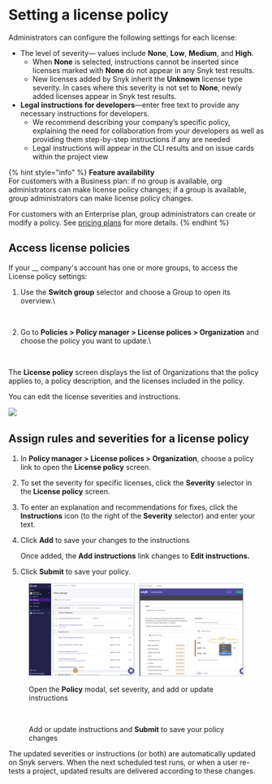 # Setting a license policy

Administrators can configure the following settings for each license:

* The level of severity— values include **None**, **Low**, **Medium**, and **High**.
  * When **None** is selected, instructions cannot be inserted since licenses marked with **None** do not appear in any Snyk test results.
  * New licenses added by Snyk inherit the **Unknown** license type severity. In cases where this severity is not set to **None**, newly added licenses appear in Snyk test results.
* **Legal instructions for developers**—enter free text to provide any necessary instructions for developers.
  * We recommend describing your company’s specific policy, explaining the need for collaboration from your developers as well as providing them step-by-step instructions if any are needed
  * Legal instructions will appear in the CLI results and on issue cards within the project view

{% hint style="info" %}
**Feature availability**\
For customers with a Business plan: if no group is available, org administrators can make license policy changes; if a group is available, group administrators can make license policy changes.

For customers with an Enterprise plan, group administrators can create or modify a policy. See [pricing plans](https://snyk.io/plans/) for more details.
{% endhint %}

## Access license policies

If your \_\_ company's account has one or more groups, to access the License policy settings:

1.  Use the **Switch group** selector and choose a Group to open its overview.\


    <figure><img src="../../../.gitbook/assets/license_choose-group_19oct2022.png" alt=""><figcaption></figcaption></figure>
2.  Go to **Policies > Policy manager > License polices > Organization** and choose the policy you want to update.\\

    <figure><img src="../../../.gitbook/assets/policy_license_18oct2022.png" alt=""><figcaption></figcaption></figure>

The **License policy** screen displays the list of Organizations that the policy applies to, a policy description, and the licenses included in the policy.

You can edit the license severities and instructions.

![](../../../.gitbook/assets/choose-org\_customize\_19oct2022.png)

## Assign rules and severities for a license policy

1. In **Policy manager > License polices > Organization**, choose a policy link to open the **License policy** screen.
2. To set the severity for specific licenses, click the **Severity** selector in the **License policy** screen.
3. To enter an explanation and recommendations for fixes, click the **Instructions** icon (to the right of the **Severity** selector) and enter your text.
4.  Click **Add** to save your changes to the instructions

    Once added, the **Add instructions** link changes to **Edit instructions.**
5. Click **Submit** to save your policy.

<figure><img src="../../../.gitbook/assets/policy-severity-instructions-x_06oct2022.png" alt=""><figcaption><p>Open the <strong>Policy</strong> modal, set severity, and add or update instructions</p></figcaption></figure>

<figure><img src="../../../.gitbook/assets/policy-severity-instructions-2_06oct2022.png" alt=""><figcaption><p>Add or update instructions and <strong>Submit</strong> to save your policy changes</p></figcaption></figure>

The updated severities or instructions (or both) are automatically updated on Snyk servers. When the next scheduled test runs, or when a user re-tests a project, updated results are delivered according to these changes.
